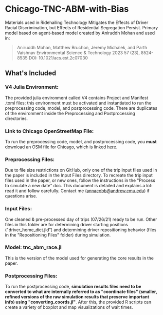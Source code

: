 # Chicago-TNC-ABM-with-Bias
Materials used in Ridehailing Technology Mitigates the Effects of Driver Racial Discrimination, but Effects of Residential Segregation Persist.
Primary model based on agent-based model created by Aniruddh Mohan and used in:
> Aniruddh Mohan, Matthew Bruchon, Jeremy Michalek, and Parth Vaishnav
> Environmental Science & Technology 2023 57 (23), 8524-8535
> DOI: 10.1021/acs.est.2c07030

## What's Included
### V4 Julia Environment:
The provided julia environment called V4 contains Project and Manifest .toml files; this environment must be activated and instantiated to run the preprocessing code, model, and postprocessing code. There are duplicates of the environment inside the Preprocessing and Postprocessing directories.
### Link to Chicago OpenStreetMap File:
To run the preprocessing code, model, and postprocessing code, you **must** download an OSM file for Chicago, which is linked [here](https://download.bbbike.org/osm/bbbike/Chicago/).
### Preprocessing Files:
Due to file size restrictions on GitHub, only one of the trip input files used in the paper is included in the Input Files directory. To recreate the trip input files used in the paper, or new ones, follow the instructions in the "Process to simulate a new date" doc. This document is detailed and explains a lot: read it and follow carefully. Contact me (annacobb@andrew.cmu.edu) if questions arise.
### Input Files: 
One cleaned & pre-processed day of trips (07/26/21) ready to be run. Other files in this folder are for determining driver starting positions ("driver_home_dict.jld") and determining driver repositioning behavior (files in the "Repositioning Files" folder) during simulation. 
### Model: tnc_abm_race.jl
This is the version of the model used for generating the core results in the paper.
### Postprocessing Files:
To run the postprocessing code, **simulation results files need to be converted to what are internally referred to as "coordinate files" (smaller, refined versions of the raw simulation results that preserve important info) using "converting_coords.jl"**. After this, the provided R scripts can create a variety of boxplot and map visualizations of wait times.
